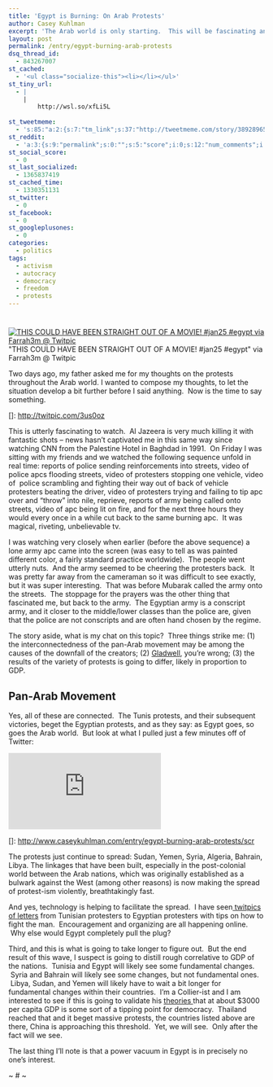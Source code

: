 ```yaml
---
title: 'Egypt is Burning: On Arab Protests'
author: Casey Kuhlman
excerpt: 'The Arab world is only starting.  This will be fascinating and its public exposure is going to be studied for generations.  Or Not.  Hard to tell at this point.  '
layout: post
permalink: /entry/egypt-burning-arab-protests
dsq_thread_id:
  - 843267007
st_cached:
  - '<ul class="socialize-this"><li></li></ul>'
st_tiny_url:
  - |
    |
        http://wsl.so/xfLi5L
        
st_tweetmeme:
  - 's:85:"a:2:{s:7:"tm_link";s:37:"http://tweetmeme.com/story/3892896555";s:9:"url_count";i:1;}";'
st_reddit:
  - 'a:3:{s:9:"permalink";s:0:"";s:5:"score";i:0;s:12:"num_comments";i:0;}'
st_social_score:
  - 0
st_last_socialized:
  - 1365837419
st_cached_time:
  - 1330351131
st_twitter:
  - 0
st_facebook:
  - 0
st_googleplusones:
  - 0
categories:
  - politics
tags:
  - activism
  - autocracy
  - democracy
  - freedom
  - protests
---
```

# 

[![THIS COULD HAVE BEEN STRAIGHT OUT OF A MOVIE! #jan25 #egypt via Farrah3m @ Twitpic][2]][2]
"THIS COULD HAVE BEEN STRAIGHT OUT OF A MOVIE! #jan25 #egypt" via Farrah3m @ Twitpic

Two days ago, my father asked me for my thoughts on the protests throughout the Arab world. I wanted to compose my thoughts, to let the situation develop a bit further before I said anything.  Now is the time to say something.

 []: http://twitpic.com/3us0oz

This is utterly fascinating to watch.  Al Jazeera is very much killing it with fantastic shots – news hasn’t captivated me in this same way since watching CNN from the Palestine Hotel in Baghdad in 1991.  On Friday I was sitting with my friends and we watched the following sequence unfold in real time: reports of police sending reinforcements into streets, video of police apcs flooding streets, video of protesters stopping one vehicle, video of  police scrambling and fighting their way out of back of vehicle protesters beating the driver, video of protesters trying and failing to tip apc over and “throw” into nile, reprieve, reports of army being called onto streets, video of apc being lit on fire, and for the next three hours they would every once in a while cut back to the same burning apc.  It was magical, riveting, unbelievable tv.

I was watching very closely when earlier (before the above sequence) a lone army apc came into the screen (was easy to tell as was painted different color, a fairly standard practice worldwide).  The people went utterly nuts.  And the army seemed to be cheering the protesters back.  It was pretty far away from the cameraman so it was difficult to see exactly, but it was super interesting.  That was before Mubarak called the army onto the streets.  The stoppage for the prayers was the other thing that fascinated me, but back to the army.  The Egyptian army is a conscript army, and it closer to the middle/lower classes than the police are, given that the police are not conscripts and are often hand chosen by the regime.

The story aside, what is my chat on this topic?  Three things strike me: (1) the interconnectedness of the pan-Arab movement may be among the causes of the downfall of the creators; (2) [Gladwell][2], you’re wrong; (3) the results of the variety of protests is going to differ, likely in proportion to GDP.

 [2]: http://www.newyorker.com/reporting/2010/10/04/101004fa_fact_gladwell

## Pan-Arab Movement

Yes, all of these are connected.  The Tunis protests, and their subsequent victories, beget the Egyptian protests, and as they say: as Egypt goes, so goes the Arab world.  But look at what I pulled just a few minutes off of Twitter:

[![][4]][4]

 []: http://www.caseykuhlman.com/entry/egypt-burning-arab-protests/scr

The protests just continue to spread: Sudan, Yemen, Syria, Algeria, Bahrain, Libya. The linkages that have been built, especially in the post-colonial world between the Arab nations, which was originally established as a bulwark against the West (among other reasons) is now making the spread of protest-ism violently, breathtakingly fast.

And yes, technology is helping to facilitate the spread.  I have seen[ twitpics of letters][4] from Tunisian protesters to Egyptian protesters with tips on how to fight the man.  Encouragement and organizing are all happening online.  Why else would Egypt completely pull the plug?

 [4]: http://globalguerrillas.typepad.com/globalguerrillas/2011/01/journal-example-of-open-source-tactical-innovation.html

Third, and this is what is going to take longer to figure out.  But the end result of this wave, I suspect is going to distill rough correlative to GDP of the nations.  Tunisia and Egypt will likely see some fundamental changes.  Syria and Bahrain will likely see some changes, but not fundamental ones.  Libya, Sudan, and Yemen will likely have to wait a bit longer for fundamental changes within their countries.  I’m a Collier-ist and I am interested to see if this is going to validate his [theories ][5]that at about $3000 per capita GDP is some sort of a tipping point for democracy.  Thailand reached that and it beget massive protests, the countries listed above are there, China is approaching this threshold.  Yet, we will see.  Only after the fact will we see.

 [5]: http://www.amazon.com/Wars-Guns-Votes-Democracy-Dangerous/dp/0061479640/ref=sr_1_1?ie=UTF8&s=books&qid=1296375235&sr=1-1-catcorr

The last thing I’ll note is that a power vacuum in Egypt is in precisely no one’s interest.

~ # ~